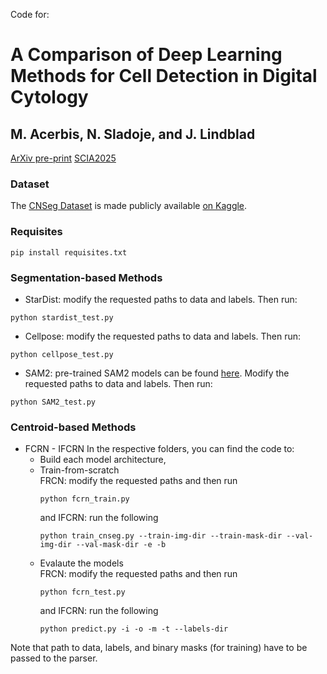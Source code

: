 Code for:
# A Comparison of Deep Learning Methods for Cell Detection in Digital Cytology
## M. Acerbis, N. Sladoje, and J. Lindblad
[ArXiv pre-print](https://arxiv.org/abs/2504.06957) [SCIA2025](https://link.springer.com/chapter/10.1007/978-3-031-95918-9_19)

### Dataset
The [CNSeg Dataset](https://www.sciencedirect.com/science/article/pii/S016926072300398X) is made publicly available [on Kaggle](https://www.kaggle.com/datasets/zhaojing0522/cervical-nucleus-segmentation).

### Requisites
```
pip install requisites.txt
```

### Segmentation-based Methods

* StarDist: modify the requested paths to data and labels. Then run:
 ```
python stardist_test.py
```
* Cellpose: modify the requested paths to data and labels. Then run:
 ```
python cellpose_test.py
```
* SAM2: pre-trained SAM2 models can be found [here](https://github.com/facebookresearch/sam2). Modify the requested paths to data and labels. Then run:
```
python SAM2_test.py
```

### Centroid-based Methods
* FCRN - IFCRN
  In the respective folders, you can find the code to:
  + Build each model architecture,
  + Train-from-scratch\
    FRCN: modify the requested paths and then run
    ```
    python fcrn_train.py
    ```
    and IFCRN: run the following
    ```
    python train_cnseg.py --train-img-dir --train-mask-dir --val-img-dir --val-mask-dir -e -b 
    ```
  + Evalaute the models\
    FRCN: modify the requested paths and then run
    ```
    python fcrn_test.py
    ```
    and IFCRN: run the following
    ```
    python predict.py -i -o -m -t --labels-dir
    ```

Note that path to data, labels, and binary masks (for training) have to be passed to the parser. 

